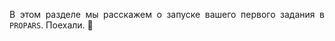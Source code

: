 

<div style="text-align: justify">
  <p>
    В этом разделе мы расскажем о запуске вашего первого задания в <code>PROPARS</code>. Поехали. 💪
  </p>
</div>

